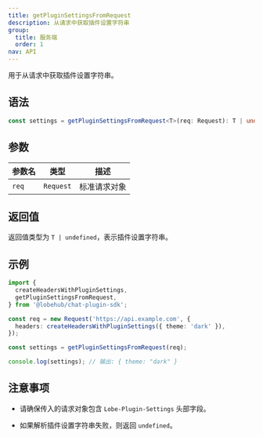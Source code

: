 ```yaml
---
title: getPluginSettingsFromRequest
description: 从请求中获取插件设置字符串
group:
  title: 服务端
  order: 1
nav: API
---
```


用于从请求中获取插件设置字符串。

## 语法

```ts
const settings = getPluginSettingsFromRequest<T>(req: Request): T | undefined;
```

## 参数

| 参数名 | 类型      | 描述         |
| ------ | --------- | ------------ |
| `req`  | `Request` | 标准请求对象 |

## 返回值

返回值类型为 `T | undefined`，表示插件设置字符串。

## 示例

```ts
import {
  createHeadersWithPluginSettings,
  getPluginSettingsFromRequest,
} from '@lobehub/chat-plugin-sdk';

const req = new Request('https://api.example.com', {
  headers: createHeadersWithPluginSettings({ theme: 'dark' }),
});

const settings = getPluginSettingsFromRequest(req);

console.log(settings); // 输出: { theme: "dark" }
```

## 注意事项

- 请确保传入的请求对象包含 `Lobe-Plugin-Settings` 头部字段。

- 如果解析插件设置字符串失败，则返回 `undefined`。
